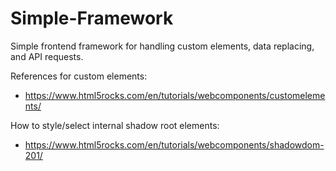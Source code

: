 # Simple-Framework
Simple frontend framework for handling custom elements, data replacing, and API requests.

References for custom elements:
- https://www.html5rocks.com/en/tutorials/webcomponents/customelements/

How to style/select internal shadow root elements:
- https://www.html5rocks.com/en/tutorials/webcomponents/shadowdom-201/
